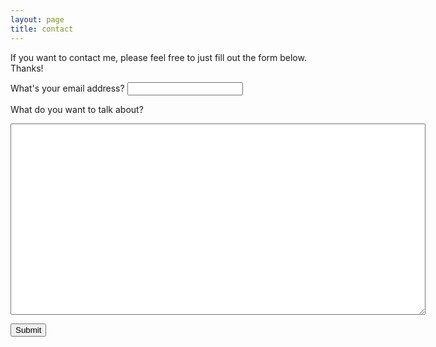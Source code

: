 ```yaml
---
layout: page
title: contact
---
```


If you want to contact me, please feel free to just fill out the form below.  Thanks!
<script>
var submitted = false;
</script>
<iframe 
    style="display:none" 
    id="hidden_frame" 
    name="hidden_frame" 
    onload="if(submitted){window.location='/thank-you.html';}">
</iframe>
<form method="POST" action="https://docs.google.com/forms/d/1b-rgUmXRCJ-vvNgTHJMYBsHV3z_kS0vMdHGvDXyHX8I/formResponse" onsubmit="submitted=true;" target="hidden_frame">

<label>What's your email address? <input id="entry_2104356827" class="ss-q-short required" type="text" title="Sorry, this is probably not an email address!" pattern=".*@.+\..+" required="" aria-required="true" dir="auto" value="" name="entry.2104356827" aria-invalid="true"></input></label>

<label>

What do you want to talk about?

<textarea id="entry_1039761170" class="ss-q-long required" required="" aria-required="true" dir="auto" cols="80" rows="20" name="entry.1039761170"></textarea>
</label>

<input id="ss-submit" type="submit" value="Submit" name="submit"></input>
</form>
